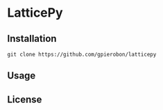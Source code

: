 # LatticePy

## Installation

```
git clone https://github.com/gpierobon/latticepy
```

## Usage

## License
